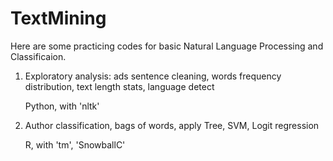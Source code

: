 # TextMining

Here are some practicing codes for basic Natural Language Processing and Classificaion.

1. Exploratory analysis: ads sentence cleaning, words frequency distribution, text length stats, language detect
   
   Python, with 'nltk'

2. Author classification, bags of words, apply Tree, SVM, Logit regression
   
   R, with 'tm', 'SnowballC'
